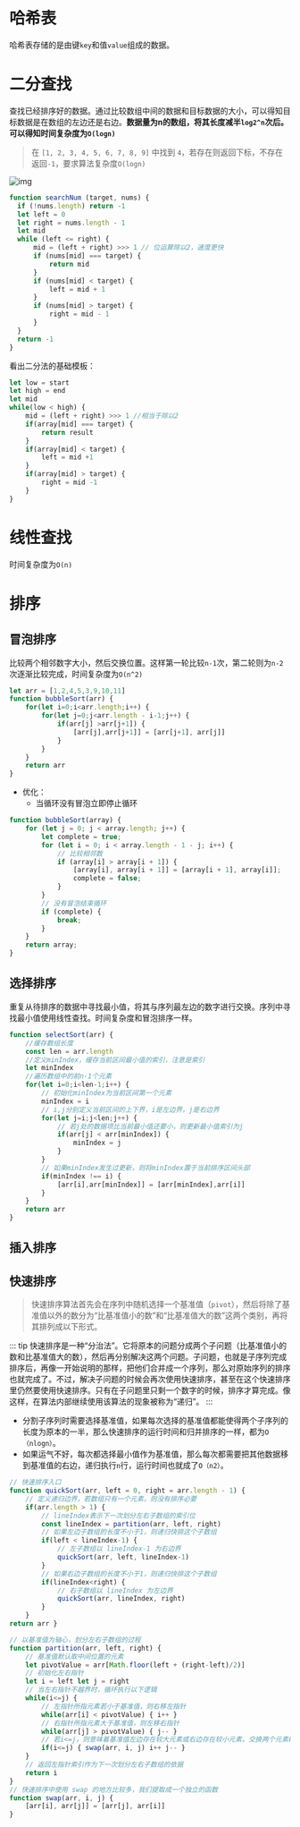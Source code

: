 # 哈希表
哈希表存储的是由键`key`和值`value`组成的数据。

# 二分查找
查找已经排序好的数据。通过比较数组中间的数据和目标数据的大小，可以得知目标数据是在数组的左边还是右边。**数据量为n的数组，将其长度减半`log2^n`次后。可以得知时间复杂度为`O(logn)`**

> 在 `[1, 2, 3, 4, 5, 6, 7, 8, 9]` 中找到 `4`，若存在则返回下标，不存在返回`-1`，要求算法复杂度`O(logn)`

![img](/dovis-blog/other/42.png)

```js
function searchNum (target, nums) {
  if (!nums.length) return -1
  let left = 0
  let right = nums.length - 1
  let mid
  while (left <= right) {
      mid = (left + right) >>> 1 // 位运算除以2，速度更快
      if (nums[mid] === target) {
          return mid
      }
      if (nums[mid] < target) {
          left = mid + 1
      }
      if (nums[mid] > target) {
          right = mid - 1
      }
  }
  return -1
}
```
看出二分法的基础模板：
```js
let low = start
let high = end
let mid
while(low < high) {
    mid = (left + right) >>> 1 //相当于除以2
    if(array[mid] === target) {
        return result
    }
    if(array[mid] < target) {
        left = mid +1
    }
    if(array[mid] > target) {
        right = mid -1
    }
}
```

# 线性查找
时间复杂度为`O(n)`

# 排序
## 冒泡排序
比较两个相邻数字大小，然后交换位置。这样第一轮比较`n-1`次，第二轮则为`n-2`次逐渐比较完成，时间复杂度为`O(n^2)`
```js
let arr = [1,2,4,5,3,9,10,11]
function bubbleSort(arr) {
    for(let i=0;i<arr.length;i++) {
        for(let j=0;j<arr.length - i-1;j++) {
            if(arr[j] >arr[j+1]) {
                [arr[j],arr[j+1]] = [arr[j+1], arr[j]]
            }
        }
    }
    return arr
}
```
+ 优化：
    - 当循环没有冒泡立即停止循环
```js
function bubbleSort(array) {
    for (let j = 0; j < array.length; j++) {
        let complete = true;
        for (let i = 0; i < array.length - 1 - j; i++) {
            // 比较相邻数
            if (array[i] > array[i + 1]) {
                [array[i], array[i + 1]] = [array[i + 1], array[i]];
                complete = false;
            }
        }
        // 没有冒泡结束循环
        if (complete) {
            break;
        }
    }
    return array;
}
```

## 选择排序
重复从待排序的数据中寻找最小值，将其与序列最左边的数字进行交换。序列中寻找最小值使用线性查找。时间复杂度和冒泡排序一样。
```js
function selectSort(arr) {
    //缓存数组长度
    const len = arr.length
    //定义minIndex，缓存当前区间最小值的索引，注意是索引
    let minIndex
    //遍历数组中的前n-1个元素
    for(let i=0;i<len-1;i++) {
        // 初始化minIndex为当前区间第一个元素
        minIndex = i
        // i,j分别定义当前区间的上下界，i是左边界，j是右边界
        for(let j=i;j<len;j++) {
            // 若j处的数据项比当前最小值还要小，则更新最小值索引为j
            if(arr[j] < arr[minIndex]) {
                minIndex = j
            }
        }
        // 如果minIndex发生过更新，则将minIndex置于当前排序区间头部
        if(minIndex !== i) {
            [arr[i],arr[minIndex]] = [arr[minIndex],arr[i]]
        }
    }
    return arr
}
```

## 插入排序

## 快速排序
> 快速排序算法首先会在序列中随机选择一个基准值（`pivot`），然后将除了基准值以外的数分为“比基准值小的数”和“比基准值大的数”这两个类别，再将其排列成以下形式。

::: tip
快速排序是一种“分治法”。它将原本的问题分成两个子问题（比基准值小的数和比基准值大的数），然后再分别解决这两个问题。子问题，也就是子序列完成排序后，再像一开始说明的那样，把他们合并成一个序列，那么对原始序列的排序也就完成了。不过，解决子问题的时候会再次使用快速排序，甚至在这个快速排序里仍然要使用快速排序。只有在子问题里只剩一个数字的时候，排序才算完成。像这样，在算法内部继续使用该算法的现象被称为“递归”。
:::

- 分割子序列时需要选择基准值，如果每次选择的基准值都能使得两个子序列的长度为原本的一半，那么快速排序的运行时间和归并排序的一样，都为`O（nlogn）`。
- 如果运气不好，每次都选择最小值作为基准值，那么每次都需要把其他数据移到基准值的右边，递归执行`n`行，运行时间也就成了`O（n2）`。

```js
// 快速排序入口 
function quickSort(arr, left = 0, right = arr.length - 1) { 
    // 定义递归边界，若数组只有一个元素，则没有排序必要 
    if(arr.length > 1) { 
        // lineIndex表示下一次划分左右子数组的索引位 
        const lineIndex = partition(arr, left, right) 
        // 如果左边子数组的长度不小于1，则递归快排这个子数组 
        if(left < lineIndex-1) { 
            // 左子数组以 lineIndex-1 为右边界 
            quickSort(arr, left, lineIndex-1) 
        } 
        // 如果右边子数组的长度不小于1，则递归快排这个子数组 
        if(lineIndex<right) { 
            // 右子数组以 lineIndex 为左边界
            quickSort(arr, lineIndex, right) 
        } 
    } 
return arr } 

// 以基准值为轴心，划分左右子数组的过程 
function partition(arr, left, right) { 
    // 基准值默认取中间位置的元素 
    let pivotValue = arr[Math.floor(left + (right-left)/2)] 
    // 初始化左右指针 
    let i = left let j = right 
    // 当左右指针不越界时，循环执行以下逻辑 
    while(i<=j) { 
        // 左指针所指元素若小于基准值，则右移左指针 
        while(arr[i] < pivotValue) { i++ } 
        // 右指针所指元素大于基准值，则左移右指针 
        while(arr[j] > pivotValue) { j-- } 
        // 若i<=j，则意味着基准值左边存在较大元素或右边存在较小元素，交换两个元素确保左右两侧有序 
        if(i<=j) { swap(arr, i, j) i++ j-- } 
    } 
    // 返回左指针索引作为下一次划分左右子数组的依据 
    return i 
} 
// 快速排序中使用 swap 的地方比较多，我们提取成一个独立的函数 
function swap(arr, i, j) { 
    [arr[i], arr[j]] = [arr[j], arr[i]] 
}
```